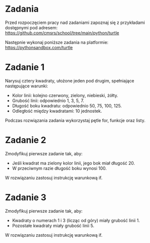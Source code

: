 # Zadania

Przed rozpoczęciem pracy nad zadaniami zapoznaj się z przykładami dostępnymi pod adresem:
https://github.com/cmsrs/school/tree/main/python/turtle

Następnie wykonaj poniższe zadania na platformie:
https://pythonsandbox.com/turtle


# Zadanie 1

Narysuj cztery kwadraty, ułożone jeden pod drugim, spełniające następujące warunki:

- Kolor linii: kolejno czerwony, zielony, niebieski, żółty.
- Grubość linii: odpowiednio 1, 3, 5, 7.
- Długość boku kwadratu: odpowiednio 50, 75, 100, 125.
- Odległość między kwadratami: 10 jednostek.

Podczas rozwiązania zadania wykorzystaj pętle for, funkcje oraz listy.


# Zadanie 2

Zmodyfikuj pierwsze zadanie tak, aby:

- Jeśli kwadrat ma zielony kolor linii, jego bok miał długość 20.
- W przeciwnym razie długość boku wynosi 100.

W rozwiązaniu zastosuj instrukcję warunkową if.


# Zadanie 3

Zmodyfikuj pierwsze zadanie tak, aby:

- Kwadraty o numerach 1 i 3 (licząc od góry) miały grubość linii 1.
- Pozostałe kwadraty miały grubość linii 5.

W rozwiązaniu zastosuj instrukcję warunkową if.
